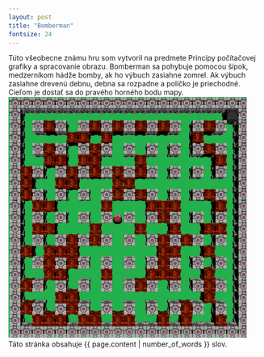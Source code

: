 ```yaml
---
layout: post
title: "Bomberman"
fontsize: 24
---
```


Túto všeobecne známu hru som vytvoril na predmete Princípy počítačovej grafiky a spracovanie obrazu. Bomberman sa pohybuje pomocou šípok,
medzerníkom hádže bomby, ak ho výbuch zasiahne zomrel. Ak výbuch zasiahne drevenú debnu, debna sa rozpadne a políčko je priechodné. Cieľom je dostať
sa do pravého horného bodu mapy.
![Bomberman](/projekty/Screenshot.PNG)
Táto stránka obsahuje {{ page.content | number_of_words }} slov.
